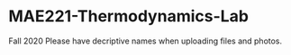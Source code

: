 # MAE221-Thermodynamics-Lab
Fall 2020
Please have decriptive names when uploading files and photos.
